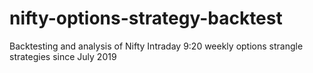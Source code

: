 # nifty-options-strategy-backtest
Backtesting and analysis of Nifty Intraday 9:20 weekly options strangle strategies since July 2019
